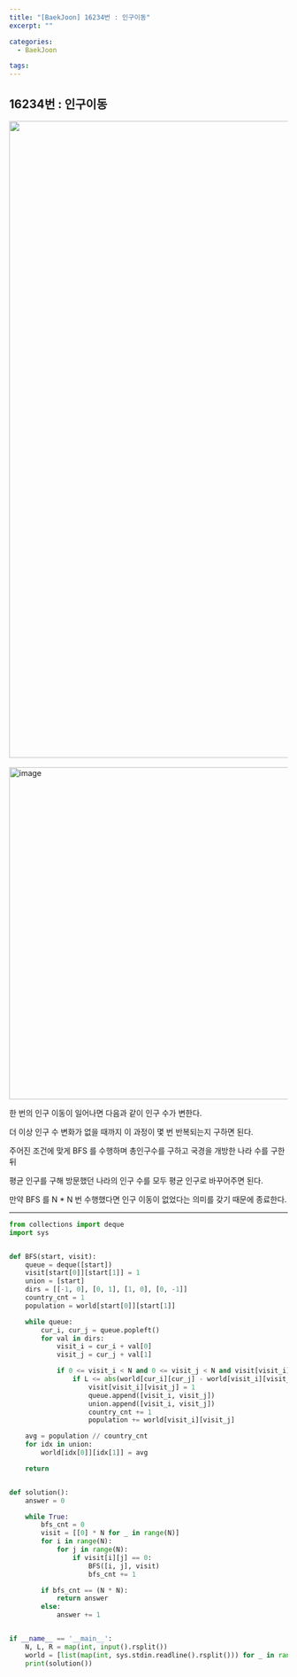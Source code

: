 ```yaml
---
title: "[BaekJoon] 16234번 : 인구이동"
excerpt: ""

categories:
  - BaekJoon

tags:
---
```


## 16234번 : 인구이동

<center><img width="1150" alt="" src="https://user-images.githubusercontent.com/54533309/106556672-5e1c1b00-6563-11eb-9824-13a63c82c5e0.png">
</center>


<br>

<img src="https://user-images.githubusercontent.com/54533309/106556921-fc0fe580-6563-11eb-97cd-40a2bd396824.png" alt="image" width="600" />

한 번의 인구 이동이 일어나면 다음과 같이 인구 수가 변한다.

더 이상 인구 수 변화가 없을 때까지 이 과정이 몇 번 반복되는지 구하면 된다.

주어진 조건에 맞게 BFS 를 수행하며 총인구수를 구하고 국경을 개방한 나라 수를 구한 뒤

평균 인구를 구해 방문했던 나라의 인구 수를 모두 평균 인구로 바꾸어주면 된다.

만약 BFS 를 N * N 번 수행했다면 인구 이동이 없었다는 의미를 갖기 때문에 종료한다.

---

```python
from collections import deque
import sys


def BFS(start, visit):
	queue = deque([start])
	visit[start[0]][start[1]] = 1
	union = [start]
	dirs = [[-1, 0], [0, 1], [1, 0], [0, -1]]
	country_cnt = 1
	population = world[start[0]][start[1]]

	while queue:
		cur_i, cur_j = queue.popleft()
		for val in dirs:
			visit_i = cur_i + val[0]
			visit_j = cur_j + val[1]

			if 0 <= visit_i < N and 0 <= visit_j < N and visit[visit_i][visit_j] == 0:
				if L <= abs(world[cur_i][cur_j] - world[visit_i][visit_j]) <= R:
					visit[visit_i][visit_j] = 1
					queue.append([visit_i, visit_j])
					union.append([visit_i, visit_j])
					country_cnt += 1
					population += world[visit_i][visit_j]

	avg = population // country_cnt
	for idx in union:
		world[idx[0]][idx[1]] = avg

	return


def solution():
	answer = 0

	while True:
		bfs_cnt = 0
		visit = [[0] * N for _ in range(N)]
		for i in range(N):
			for j in range(N):
				if visit[i][j] == 0:
					BFS([i, j], visit)
					bfs_cnt += 1

		if bfs_cnt == (N * N):
			return answer
		else:
			answer += 1


if __name__ == '__main__':
	N, L, R = map(int, input().rsplit())
	world = [list(map(int, sys.stdin.readline().rsplit())) for _ in range(N)]
	print(solution())
```

<br>

